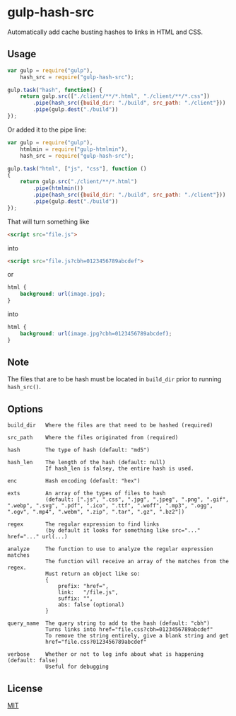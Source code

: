# gulp-hash-src

Automatically add cache busting hashes to links in HTML and CSS.

## Usage

```js
var gulp = require("gulp"),
    hash_src = require("gulp-hash-src");

gulp.task("hash", function() {
    return gulp.src(["./client/**/*.html", "./client/**/*.css"])
        .pipe(hash_src({build_dir: "./build", src_path: "./client"}))
        .pipe(gulp.dest("./build"))
});
```
Or added it to the pipe line:
```js
var gulp = require("gulp"),
    htmlmin = require("gulp-htmlmin"),
    hash_src = require("gulp-hash-src");

gulp.task("html", ["js", "css"], function ()
{
    return gulp.src("./client/**/*.html")
        .pipe(htmlmin())
        .pipe(hash_src({build_dir: "./build", src_path: "./client"}))
        .pipe(gulp.dest("./build"))
});
```

That will turn something like
```html
<script src="file.js">
```
into
```html
<script src="file.js?cbh=0123456789abcdef">
```
or
```css
html {
    background: url(image.jpg);
}
```
into
```css
html {
    background: url(image.jpg?cbh=0123456789abcdef);
}
```

## Note

The files that are to be hash must be located in `build_dir` prior to running `hash_src()`.

## Options

```
build_dir   Where the files are that need to be hashed (required)

src_path    Where the files originated from (required)

hash        The type of hash (default: "md5")

hash_len    The length of the hash (default: null)
            If hash_len is falsey, the entire hash is used.

enc         Hash encoding (default: "hex")

exts        An array of the types of files to hash
            (default: [".js", ".css", ".jpg", ".jpeg", ".png", ".gif", ".webp", ".svg", ".pdf", ".ico", ".ttf", ".woff", ".mp3", ".ogg", ".ogv", ".mp4", ".webm", ".zip", ".tar", ".gz", ".bz2"])

regex       The regular expression to find links
            (by default it looks for something like src="..." href="..." url(...)

analyze     The function to use to analyze the regular expression matches
            The function will receive an array of the matches from the regex.
            Must return an object like so:
            {
                prefix: "href=",
                link:   "/file.js",
                suffix: "",
                abs: false (optional)
            }

query_name  The query string to add to the hash (default: "cbh")
            Turns links into href="file.css?cbh=0123456789abcdef"
            To remove the string entirely, give a blank string and get
            href="file.css?0123456789abcdef"

verbose     Whether or not to log info about what is happening (default: false)
            Useful for debugging
```

## License
<a href="http://nate.mit-license.org">MIT</a>
